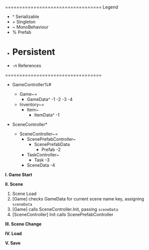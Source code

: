 ==================================
Legend

* ^ 	Serializable
* =		Singleton
* ~ 	MonoBehaviour
* %		Prefab
+ #		Persistent
* -_n_	References 

==================================


- GameController%#
	- Game~=
		- GameData^
			-1
			-2
			-3
			-4
	- Inventory~=
		- Item~
			- ItemData^ -1
	
- SceneController*
	- SceneController~=
		- ScenePrefabController~
			- ScenePrefabData
				- Prefab
					-2
		- TaskController~
			- Task -3
		- SceneData -4
		
__I. Game Start__
		
__II. Scene__

1. Scene Load
2. [Game] checks GameData for current scene name key, assigning `sceneData`
3. [Game] calls SceneController.Init, passing `sceneData`
4. [SceneController] Init calls ScenePrefabController

__III. Scene Change__

__IV. Load__

__V. Save__